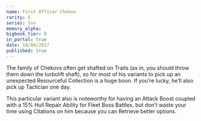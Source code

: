 ```yaml
---
name: First Officer Chekov
rarity: 5
series: tos
memory_alpha:
bigbook_tier: 9
in_portal: true
date: 10/04/2017
published: true
---
```


The family of Chekovs often get shafted on Traits (as in, you should throw them down the turbolift shaft), so for most of his variants to pick up an unexpected Resourceful Collection is a huge boon. If you’re lucky, he’ll also pick up Tactician one day.

This particular variant also is noteworthy for having an Attack Boost coupled with a 15% Hull Repair Ability for Fleet Boss Battles, but don’t waste your time using Citations on him because you can Retrieve better options.
